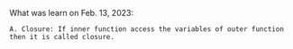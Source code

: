 What was learn on Feb. 13, 2023:

    A. Closure: If inner function access the variables of outer function then it is called closure.